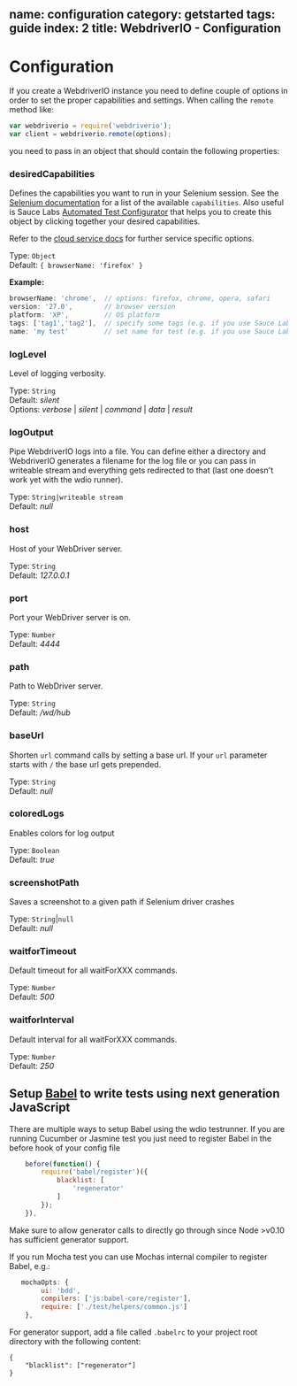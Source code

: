 name: configuration
category: getstarted
tags: guide
index: 2
title: WebdriverIO - Configuration
---

# Configuration

If you create a WebdriverIO instance you need to define couple of options in order to set the proper
capabilities and settings. When calling the `remote` method like:

```js
var webdriverio = require('webdriverio');
var client = webdriverio.remote(options);
```

you need to pass in an object that should contain the following properties:

### desiredCapabilities
Defines the capabilities you want to run in your Selenium session. See the [Selenium documentation](https://code.google.com/p/selenium/wiki/DesiredCapabilities)
for a list of the available `capabilities`. Also useful is Sauce Labs [Automated Test Configurator](https://docs.saucelabs.com/reference/platforms-configurator/#/)
that helps you to create this object by clicking together your desired capabilities.

Refer to the [cloud service docs](/guide/testrunner/cloudservices.html) for further
service specific options.

Type: `Object`<br>
Default: `{ browserName: 'firefox' }`<br>

**Example:**

```js
browserName: 'chrome',  // options: firefox, chrome, opera, safari
version: '27.0',        // browser version
platform: 'XP',         // OS platform
tags: ['tag1','tag2'],  // specify some tags (e.g. if you use Sauce Labs)
name: 'my test'         // set name for test (e.g. if you use Sauce Labs)
```

### logLevel
Level of logging verbosity.

Type: `String`<br>
Default: *silent*<br>
Options: *verbose* | *silent* | *command* | *data* | *result*

### logOutput
Pipe WebdriverIO logs into a file. You can define either a directory and WebdriverIO generates a filename for the log file
or you can pass in writeable stream and everything gets redirected to that (last one doesn't work yet with the wdio runner).

Type: `String|writeable stream`<br>
Default: *null*

### host
Host of your WebDriver server.

Type: `String`<br>
Default: *127.0.0.1*

### port
Port your WebDriver server is on.

Type: `Number`<br>
Default: *4444*

### path
Path to WebDriver server.

Type: `String`<br>
Default: */wd/hub*

### baseUrl
Shorten `url` command calls by setting a base url. If your `url` parameter starts with `/` the base url gets prepended.

Type: `String`<br>
Default: *null*

### coloredLogs
Enables colors for log output

Type: `Boolean`<br>
Default: *true*

### screenshotPath
Saves a screenshot to a given path if Selenium driver crashes

Type: `String`|`null`<br>
Default: *null*

### waitforTimeout
Default timeout for all waitForXXX commands.

Type: `Number`<br>
Default: *500*

### waitforInterval
Default interval for all waitForXXX commands.

Type: `Number`<br>
Default: *250*

## Setup [Babel](https://babeljs.io/) to write tests using next generation JavaScript

There are multiple ways to setup Babel using the wdio testrunner. If you are running Cucumber or Jasmine test you just need
to register Babel in the before hook of your config file

```js
    before(function() {
        require('babel/register')({
            blacklist: [
                'regenerator'
            ]
        });
    }),
```

Make sure to allow generator calls to directly go through since Node >v0.10 has sufficient generator support.

If you run Mocha test you can use Mochas internal compiler to register Babel, e.g.:

```js
   mochaOpts: {
        ui: 'bdd',
        compilers: ['js:babel-core/register'],
        require: ['./test/helpers/common.js']
    },
```

For generator support, add a file called `.babelrc` to your project root directory with the following content:

```
{
    "blacklist": ["regenerator"]
}
```
